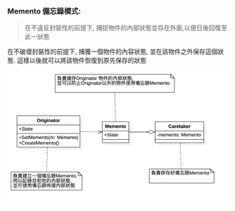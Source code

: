 ### Memento 備忘錄模式:
> 在不違反封裝性的前提下, 捕捉物件的內部狀態並存在外面,以便日後回復至此一狀態

在不破壞封裝性的前提下, 捕獲一個物件的內容狀態, 並在該物件之外保存這個狀態.
這樣以後就可以將該物件恢復到原先保存的狀態

![UML](https://github.com/kimi0230/DesignPatternGolang/blob/master/UML/Memento.png?raw=true)